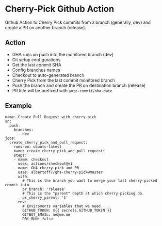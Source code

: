 # Cherry-Pick Github Action

Github Action to Cherry Pick commits from a branch (generally, dev) and create a PR on another branch (release).

## Action

* GHA runs on push into the monitored branch (dev)
* Git setup configurations
* Get the last commit SHA
* Config branches names
* Checkout to auto-generated branch
* Cherry Pick from the last commit monitored branch
* Push the branch and create the PR on destination branch (release)
* PR title will be prefixed with `auto-commit/sha-date`

## Example

```
name: Create Pull Request with cherry-pick
on:
  push:
    branches:
      - dev
jobs:
  create_cherry_pick_and_pull_request:
    runs-on: ubuntu-latest
    name: create_cherry_pick_and_pull_request:
    steps:
    - name: checkout
      uses: actions/checkout@v1
    - name: GHA cherry-pick and PR
      uses: albertoff7/gha-cherry-pick@master
      with:
        # This is the branch you want to merge your last cherry-picked commit into.
        pr_branch: 'release'
        # This is the "parent" depth at which cherry-picking do.
        pr_cherry_parent: '1'
      env:
        # Enviroments variables that we need
        GITHUB_TOKEN: ${{ secrets.GITHUB_TOKEN }}
        GITBOT_EMAIL: me@me.me
        DRY_RUN: false
```
